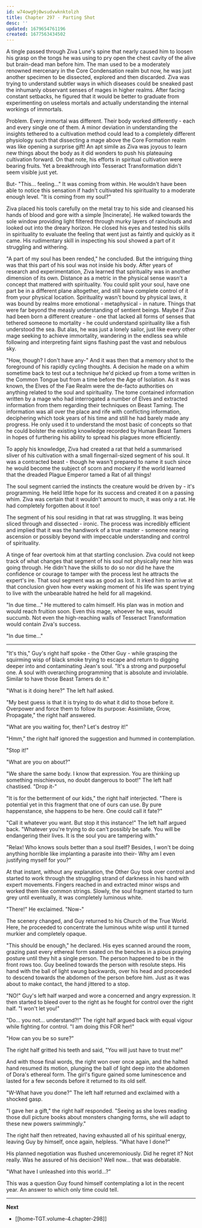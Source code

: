 ```yaml
---
id: w74owg9j0wsudvwknktolzh
title: Chapter 297 - Parting Shot
desc: ''
updated: 1679654761196
created: 1677563434502
---
```


A tingle passed through Ziva Lune's spine that nearly caused him to loosen his grasp on the tongs he was using to pry open the chest cavity of the alive but brain-dead man before him. The man used to be a moderately renowned mercenary in the Core Condensation realm but now, he was just another specimen to be dissected, explored and then discarded. Ziva was trying to understand subtler ways in which diseases could be sneaked past the inhumanly observant senses of mages in higher realms. After facing constant setbacks, he figured that it would be better to graduate from experimenting on useless mortals and actually understanding the internal workings of immortals.

Problem. Every immortal was different. Their body worked differently - each and every single one of them. A minor deviation in understanding the insights tethered to a cultivation method could lead to a completely different physiology such that dissecting a mage above the Core Formation realm was like opening a surprise gift! An apt simile as Ziva was joyous to learn new things about the body as it did wonders to push his plateauing cultivation forward. On that note, his efforts in spiritual cultivation were bearing fruits. Yet a breakthrough into Tesseract Transformation didn't seem visible just yet.

But- "This... feeling..." It was coming from within. He wouldn't have been able to notice this sensation if hadn't cultivated his spirituality to a moderate enough level. "It is coming from my soul?"

Ziva placed his tools carefully on the metal tray to his side and cleansed his hands of blood and gore with a simple |Incinerate|. He walked towards the sole window providing light filtered through murky layers of rainclouds and looked out into the dreary horizon. He closed his eyes and tested his skills in spirituality to evaluate the feeling that went just as faintly and quickly as it came. His rudimentary skill in inspecting his soul showed a part of it struggling and withering.

"A part of my soul has been rended," he concluded. But the intriguing thing was that this part of his soul was not inside his body. After years of research and experimentation, Ziva learned that spirituality was in another dimension of its own. Distance as a metric in the physical sense wasn't a concept that mattered with spirituality. You could split your soul, have one part be in a different plane altogether, and still have complete control of it from your physical location. Spirituality wasn't bound by physical laws, it was bound by realms more emotional - metaphysical - in nature. Things that were far beyond the measly understanding of sentient beings. Maybe if Ziva had been born a different creature - one that lacked all forms of senses that tethered someone to mortality - he could understand spirituality like a fish understood the sea. But alas, he was just a lonely sailor, just like every other mage seeking to achieve immortality, wandering in the endless sea while following and interpreting faint signs flashing past the vast and nebulous sky.

"How, though? I don't have any-" And it was then that a memory shot to the foreground of his rapidly cycling thoughts. A decision he made on a whim sometime back to test out a technique he'd picked up from a tome written in the Common Tongue but from a time before the Age of Isolation. As it was known, the Elves of the Fae Realm were the de-facto authorities on anything related to the soul and spirituality. The tome contained information written by a mage who had interrogated a number of Elves and extracted information from them regarding their techniques on Beast Taming. The information was all over the place and rife with conflicting information, deciphering which took years of his time and still he had barely made any progress. He only used it to understand the most basic of concepts so that he could bolster the existing knowledge recorded by Human Beast Tamers in hopes of furthering his ability to spread his plagues more efficiently.

To apply his knowledge, Ziva had created a rat that held a summarised sliver of his cultivation with a small fingernail-sized segment of his soul. It was a contracted beast - though he wasn't prepared to name it such since he would become the subject of scorn and mockery if the world learned that the dreaded Plague Emperor tamed a Rat of all things!

The soul segment carried the instincts the creature would be driven by - it's programming. He held little hope for its success and created it on a passing whim. Ziva was certain that it wouldn't amount to much, it was only a rat. He had completely forgotten about it too!

The segment of his soul residing in that rat was struggling. It was being sliced through and dissected - ironic. The process was incredibly efficient and implied that it was the handiwork of a true master - someone nearing ascension or possibly beyond with impeccable understanding and control of spirituality.

A tinge of fear overtook him at that startling conclusion. Ziva could not keep track of what changes that segment of his soul not physically near him was going through. He didn't have the skills to do so nor did he have the confidence or courage to tamper with the process lest he attracts the expert's ire. That soul segment was as good as lost. It irked him to arrive at that conclusion given how every waking moment of his life was spent trying to live with the unbearable hatred he held for all magekind.

"In due time..." He muttered to calm himself. His plan was in motion and would reach fruition soon. Even this mage, whoever he was, would succumb. Not even the high-reaching walls of Tesseract Transformation would contain Ziva's success.

"In due time..."

____

"It's this," Guy's right half spoke - the Other Guy - while grasping the squirming wisp of black smoke trying to escape and return to digging deeper into and contaminating Jean's soul. "It's a strong and purposeful one. A soul with overarching programming that is absolute and inviolable. Similar to have those Beast Tamers do it."

"What is it doing here?" The left half asked.

"My best guess is that it is trying to do what it did to those before it. Overpower and force them to follow its purpose: Assimilate, Grow, Propagate," the right half answered.

"What are you waiting for, then? Let's destroy it!"

"Hmm," the right half ignored the suggestion and hummed in contemplation.

"Stop it!"

"What are you on about?"

"We share the same body. I know that expression. You are thinking up something mischievous, no doubt dangerous to boot!" The left half chastised. "Drop it-"

"It is for the betterment of our kids," the right half interjected. "There is potential yet in this fragment that one of ours can use. By pure happenstance, she happens to be here. One could call it fate?"

"Call it whatever you want. But stop it this instance!" The left half argued back. "Whatever you're trying to do can't possibly be safe. You will be endangering their lives. It is the soul you are tampering with."

"Relax! Who knows souls better than a soul itself? Besides, I won't be doing anything horrible like implanting a parasite into their- Why am I even justifying myself for you?"

At that instant, without any explanation, the Other Guy took over control and started to work through the struggling strand of darkness in his hand with expert movements. Fingers reached in and extracted minor wisps and worked them like common strings. Slowly, the soul fragment started to turn grey until eventually, it was completely luminous white.

"There!" He exclaimed. "Now-"

The scenery changed, and Guy returned to his Church of the True World. Here, he proceeded to concentrate the luminous white wisp until it turned murkier and completely opaque.

"This should be enough," he declared. His eyes scanned around the room, grazing past every ethereal form seated on the benches in a pious praying posture until they hit a single person. The person happened to be in the front rows too. Guy beelined towards the person with resolute steps. His hand with the ball of light swung backwards, over his head and proceeded to descend towards the abdomen of the person before him. Just as it was about to make contact, the hand jittered to a stop.

"NO!" Guy's left half warped and wore a concerned and angry expression. It then started to bleed over to the right as he fought for control over the right half. "I won't let you!"

"Do... you not... understand?!" The right half argued back with equal vigour while fighting for control. "I am doing this FOR her!"

"How can you be so sure?"

The right half gritted his teeth and said, "You will just have to trust me!"

And with those final words, the right won over once again, and the halted hand resumed its motion, plunging the ball of light deep into the abdomen of Dora's ethereal form. The girl's figure gained some luminescence and lasted for a few seconds before it returned to its old self.

"W-What have you done?" The left half returned and exclaimed with a shocked gasp.

"I gave her a gift," the right half responded. "Seeing as she loves reading those dull picture books about monsters changing forms, she will adapt to these new powers swimmingly."

The right half then retreated, having exhausted all of his spiritual energy, leaving Guy by himself, once again, helpless. "What have I done?"

His planned negotiation was flushed unceremoniously. Did he regret it? Not really. Was he assured of his decision? Well now... that was debatable.

"What have I unleashed into this world...?"

This was a question Guy found himself contemplating a lot in the recent year. An answer to which only time could tell.

____

**Next**
* [[home-TGT.volume-4.chapter-298]]